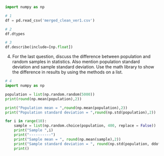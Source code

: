 ```python
import numpy as np

# 1
df = pd.read_csv('merged_clean_ver1.csv')
```
```python
# 2
df.dtypes
```
```python
# 3
df.describe(include=[np.float])
```

4. For the last question, discuss the difference between population and random samples in statistics. Also mention population standard deviation and sample standard deviation. Use the math library to show the difference in results by using the methods on a list.

```python
# 4
import numpy as np

population = list(np.random.random(5000))
print(round(np.mean(population),2))

print("Population mean = ",round(np.mean(population),2))
print("Population standard deviation = ",round(np.std(population),2))

for i in range(10):
    sample = list(np.random.choice(population, 400, replace = False))
    print("Sample ",i)
    print("----------")
    print("Sample mean = ", round(np.mean(sample),2))
    print("Sample standard deviation = ", round(np.std(population, ddof=len(sample)-1),2))
    print()
```